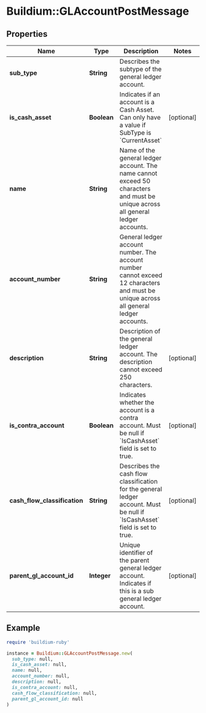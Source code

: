 # Buildium::GLAccountPostMessage

## Properties

| Name | Type | Description | Notes |
| ---- | ---- | ----------- | ----- |
| **sub_type** | **String** | Describes the subtype of the general ledger account. |  |
| **is_cash_asset** | **Boolean** | Indicates if an account is a Cash Asset. Can only have a value if SubType is &#x60;CurrentAsset&#x60; | [optional] |
| **name** | **String** | Name of the general ledger account. The name cannot exceed 50 characters and must be unique across all general ledger accounts. |  |
| **account_number** | **String** | General ledger account number. The account number cannot exceed 12 characters and must be unique across all general ledger accounts. |  |
| **description** | **String** | Description of the general ledger account. The description cannot exceed 250 characters. | [optional] |
| **is_contra_account** | **Boolean** | Indicates whether the account is a contra account. Must be null if &#x60;IsCashAsset&#x60; field is set to true. | [optional] |
| **cash_flow_classification** | **String** | Describes the cash flow classification for the general ledger account. Must be null if &#x60;IsCashAsset&#x60; field is set to true. | [optional] |
| **parent_gl_account_id** | **Integer** | Unique identifier of the parent general ledger account. Indicates if this is a sub general ledger account. | [optional] |

## Example

```ruby
require 'buildium-ruby'

instance = Buildium::GLAccountPostMessage.new(
  sub_type: null,
  is_cash_asset: null,
  name: null,
  account_number: null,
  description: null,
  is_contra_account: null,
  cash_flow_classification: null,
  parent_gl_account_id: null
)
```

